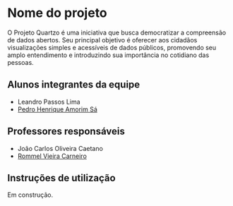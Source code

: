 # Nome do projeto

O Projeto Quartzo é uma iniciativa que busca democratizar a compreensão de dados abertos. Seu principal objetivo é oferecer aos cidadãos visualizações simples e acessíveis de dados públicos, promovendo seu amplo entendimento e introduzindo sua importância no cotidiano das pessoas.

## Alunos integrantes da equipe

* Leandro Passos Lima
* [Pedro Henrique Amorim Sá](https://github.com/pedro-as)

## Professores responsáveis

* João Carlos Oliveira Caetano
* [Rommel Vieira Carneiro](https://github.com/rommelcarneiro)

## Instruções de utilização

Em construção.
